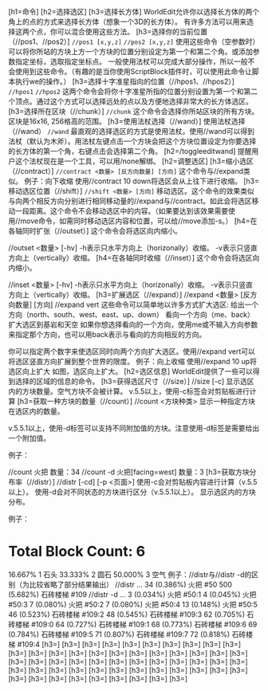 [h1=命令]
[h2=选择选区]
[h3=选择长方体]
WorldEdit允许你以选择长方体的两个角上的点的方式来选择长方体（想象一个3D的长方体）。
有许多方法可以用来选择这两个点，你可以混合使用这些方法。
[h3=选择你的当前位置（//pos1、//pos2）]
`//pos1 [x,y,z]`
`//pos2 [x,y,z]`
使用这些命令（空参数时）可以将你所站的方块上方一个方块的位置分别设定为第一个和第二个角。或添加参数指定坐标，选取指定坐标点。
一般使用法杖可以完成大部分操作，所以一般不会使用到这些命令。（有趣的是当你使用ScriptBlock插件时，可以使用此命令让脚本执行we的操作。）
[h3=选择十字准星指向的位置（//hpos1、//hpos2）]
`//hpos1`
`//hpos2`
这两个命令会将你十字准星所指的位置分别设置为第一个和第二个顶点。通过这个方式可以选择远处的点以及方便地选择非常大的长方体选区。
[h3=选择所在区块（//chunk）]
`//chunk`
这个命令会选择你所站区块的所有方块。区块是16x16, 256格高的范围。
[h3=使用法杖选择（//wand）]
使用法杖选择（//wand）
`//wand`
最直观的选择选区的方式是使用法杖。使用//wand可以得到法杖（默认为木斧）。用法杖左键点击一个方块会把这个方块位置设定为你要选择的长方体的第一个角，右键点击会选择第二个角。
[h2=/toggleeditwand]
提醒用户这个法杖现在是一个工具，可以用/none解绑。
[h2=调整选区]
[h3=缩小选区（//contract）]
`//contract <数量> [反方向数量] [方向]`
这个命令与//expand类似。
例子：向下收缩
使用//contract 10 down将选区会从上往下进行收缩。
[h3=移动选区位置（//shift）]
`//shift <数量> [方向]`
移动选区。这个命令的效果类似与向两个相反方向分别进行相同移动量的//expand与//contract。如此会将选区移动一段距离。这个命令不会移动选区中的内容。（如果要达到该效果需要使用//move命令，如需同时移动选区内容和位置，可以给//move添加-s。）
[h4=在各轴同时扩张（//outset）]
这个命令会将选区向内缩小。

//outset <数量> [-hv]
-h表示只水平方向上（horizonally）收缩。
-v表示只竖直方向上（vertically）收缩。
[h4=在各轴同时收缩（//inset）]
这个命令会将选区向内缩小。

//inset <数量> [-hv]
-h表示只水平方向上（horizonally）收缩。
-v表示只竖直方向上（vertically）收缩。
[h3=扩展选区（//expand）]
//expand <数量> [反方向数量] [方向]
//expand vert
这些命令可以简单地以许多方式扩大选区:
给出一个方向（north、south、west、east、up、down）
看向一个方向（me、back）
扩大选区到基岩和天空
如果你想选择看向的一个方向，使用me或不输入方向参数来指定那个方向，也可以用back表示与看向的方向相反的方向。

你可以指定两个数字来使选区同时向两个方向扩大选区。使用//expand vert可以将选区竖直方向扩展到整个世界的限度。
例子：向上收缩
使用//expand 10 up将选区向上扩大
如图，选区向上扩大。
[h2=选区信息]
WorldEdit提供了一些可以得到选择的区域的信息的命令。
[h3=获得选区尺寸（//size）]
//size [-c]
显示选区内的方块数量。空气方块不会被计算。
v.5.5以上，使用-c标签会对剪贴板进行计算
[h3=获取一种方块的数量（//count）]
//count <方块种类>
显示一种指定方块在选区内的数量。

v.5.5.1以上，使用-d标签可以支持不同附加值的方块。注意使用-d标签是需要给出一个附加值。

例子：

//count 火把
数量：34
//count -d 火把[facing=west]
数量：3
[h3=获取方块分布率（//distr）]
//distr [-cd] [-p <页面>]
使用-c会对剪贴板内容进行计算（v.5.5以上）。
使用-d会对不同状态的方块进行区分（v.5.5.1以上）。
显示选区内的方块分布。

例子：

# Total Block Count: 6
16.667% 1 石头
33.333% 2 圆石
50.000% 3 空气
例子：//distr与//distr -d的区别（为比较省略了部分结果输出）
//distr
...
34      (0.386%) 火把 #50
500     (5.682%) 石砖楼梯 #109
//distr -d
...
3       (0.034%) 火把 #50:1
4       (0.045%) 火把 #50:3
7       (0.080%) 火把 #50:2
7       (0.080%) 火把 #50:4
13      (0.148%) 火把 #50:5
46      (0.523%) 石砖楼梯 #109:2
48      (0.545%) 石砖楼梯 #109:3
62      (0.705%) 石砖楼梯 #109:0
64      (0.727%) 石砖楼梯 #109:1
68      (0.773%) 石砖楼梯 #109:6
69      (0.784%) 石砖楼梯 #109:5
71      (0.807%) 石砖楼梯 #109:7
72      (0.818%) 石砖楼梯 #109:4
[h3=]
[h3=]
[h3=]
[h3=]
[h3=]
[h3=]
[h3=]
[h3=]
[h3=]
[h3=]
[h3=]
[h3=]
[h3=]
[h3=]
[h3=]
[h3=]
[h3=]
[h3=]
[h3=]
[h3=]
[h3=]
[h3=]
[h3=]
[h3=]
[h3=]
[h3=]
[h3=]
[h3=]
[h3=]
[h3=]
[h3=]
[h3=]
[h3=]
[h3=]
[h3=]
[h3=]
[h3=]
[h3=]
[h3=]
[h3=]
[h3=]
[h3=]
[h3=]
[h3=]
[h3=]
[h3=]
[h3=]
[h3=]
[h3=]
[h3=]
[h3=]
[h3=]
[h3=]
[h3=]
[h3=]